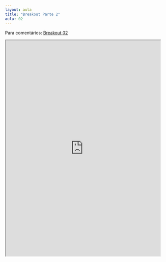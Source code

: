 ```yaml
---
layout: aula
title: "Breakout Parte 2"
aula: 02
---
```

Para comentários: [Breakout 02](https://docs.google.com/document/d/16Vbn71vnrC7GMuHTwrbbtnQNBScOUgJ_KNFdO_AAGm8/edit?usp=sharing)

<iframe src="https://docs.google.com/document/d/e/2PACX-1vRcLMaGZgY9WSMn-PvRZnoeD-uHMGlQ2LBGQmYlsY1KkShzyCuoRxPjVT5v-LG27yrvYd354J6Loxxq/pub?embedded=true" style="width:100%; min-height:700px"></iframe>